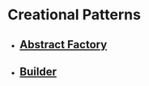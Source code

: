 # Creational Patterns

- ## [Abstract Factory](https://github.com/ISSuh/DesignPatterns/tree/master/src/CreationalPatterns/Abstract_Factory)
- ## [Builder](https://github.com/ISSuh/DesignPatterns/tree/master/src/CreationalPatterns/Builder)
